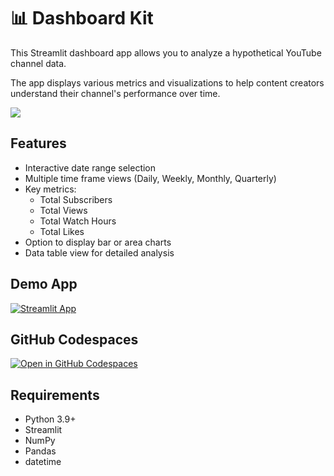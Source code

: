 # 📊 Dashboard Kit

This Streamlit dashboard app allows you to analyze a hypothetical YouTube channel data. 

The app displays various metrics and visualizations to help content creators understand their channel's performance over time.

[![](images/app_screenshot.png)]()

## Features

- Interactive date range selection
- Multiple time frame views (Daily, Weekly, Monthly, Quarterly)
- Key metrics:
  - Total Subscribers
  - Total Views
  - Total Watch Hours
  - Total Likes
- Option to display bar or area charts
- Data table view for detailed analysis

## Demo App

[![Streamlit App](https://static.streamlit.io/badges/streamlit_badge_black_white.svg)](https://dashboard-kit.streamlit.app/)

## GitHub Codespaces

[![Open in GitHub Codespaces](https://github.com/codespaces/badge.svg)](https://codespaces.new/streamlit/app-starter-kit?quickstart=1)

## Requirements
- Python 3.9+
- Streamlit
- NumPy
- Pandas
- datetime


